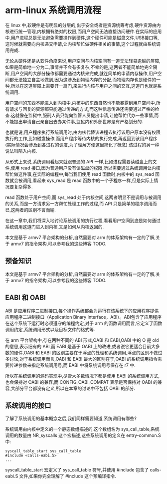 # arm-linux 系统调用流程

在 linux 中,软硬件是有明显的分层的,出于安全或者是资源统筹考虑,硬件资源由内核进行统一管理,内核拥有绝对的权限,而用户空间无法直接访问硬件.在实际的应用中,用户进程总是无法避免需要操作到硬件,这个硬件可能是磁盘文件,USB接口等,这时候就需要向内核递交申请,让内核帮忙做硬件相关的事情,这个过程就由系统调用完成.  

无论从硬件还是从软件角度来说,用户空间与内核空间有一道无法轻易逾越的屏障,如果是简单地一分为二,事情并不会有多复杂,不幸的是,这两者不能简单地完全隔断,用户空间的大部分操作都需要通过内核来完成,就连简单的申请内存操作,用户空间都无法独立自主地做到,因为这涉及到物理内存的分配,而物理内存也是硬件的一种,所以在这道屏障上需要开一扇门,来进行内核与用户之间的交互,这道门也就是系统调用.  

用户空间的东西不能进入到内核中,内核中的东西自然也不能暴露到用户空间中,所有请求与回复的资源都只能通过传递的方式,而这种信息传递还需要通过严格的检查.这就像在监狱中,服刑人员只能向监管人员提出申请,让他帮忙代办一些事情,而不能提出申请自己亲自出去办某件事,监狱内和外部世界是有严格划分的.  

也就是说,用户程序执行系统调用时,由内核代替该进程去执行该用户原本没有权限执行的工作,比如磁盘操作,而用户程序等待内核的执行完成,再返回到该用户程序(实际情况会涉及到各进程的调度,为了理解方便这里简化了概念).该过程的另一种说法叫陷入内核.  

从形式上来说,系统调用看起来就跟普通的 API 一样,比如进程需要读磁盘上的文件,使用 read 接口,因为普通用户没有读磁盘的权限,所以需要通过系统调用让内核帮忙做这件事,在实际的编程中,每当我们使用 read 函数时,内核中的 sys_read 函数就会被调用,看起来 sys_read 是 read 函数中的一个子程序一样,但是实际上情况要复杂得多.  

read 函数处于用户空间,而 sys_read 处于内核空间,这两者明显不是调用与被调用的关系,而是一方请求另一方帮忙处理工作的过程,而 API 只是简单的程序调用而已,这两者的区别不言而喻.

在这一章中,我们将深入地讨论系统调用的执行过程,看看用户空间到底是如何通过系统调用这道门进入到内核,又是如何从内核返回的.   

本文是基于 armv7 平台架构的分析,自然需要对 arm 的体系架构有一定的了解,关于 armv7 的指令架构,可以参考我的这些博客 TODO.

## 预备知识
本文是基于 armv7 平台架构的分析,自然需要对 arm 的体系架构有一定的了解,关于 armv7 的指令架构,可以参考我的这些博客 TODO.

## EABI 和 OABI
ABI 是应用程序二进制接口,每个操作系统都会为运行在该系统下的应用程序提供应用程序二进制接口（Application Binary Interface，ABI）。ABI包含了应用程序在这个系统下运行时必须遵守的编程约定,对于 arm 的函数调用而言,它定义了函数调用约定,系统调用形式以及目标文件的格式等.  

在 arm 平台架构中,存在两种不同的 ABI 形式,OABI 和 EABI,OABI 中的 O 是 old 的意思,表示旧有的 ABI,而 EABI 是基于 OABI 上的改进,或者说它更适合目前大多数的硬件,OABI 和 EABI 的区别主要在于浮点的处理和系统调用,浮点的区别不做过多讨论,对于系统调用而言,OABI 和 EABI 最大的区别在于,OABI 的系统调用指令需要传递参数来指定系统调用号,而 EABI 中将系统调用号保存在 r7 中.  

所以在系统调用的源码实现中,尽管大多数情况下都是使用 EABI 的系统调用方式,也会保持对 OABI 的兼容,而 CONFIG_OABI_COMPAT 表示是否保持对 OABI 的兼容,大部分平台都没有定义,所以在本章的讨论中不包括 OABI 的部分.  

## 系统调用的接口
了解了系统调用的基本概念之后,我们同样需要知道,系统调用有哪些?  

系统调用由内核中定义的一个静态数组描述的,这个数组名为 sys_call_table,系统调用的数量由 NR_syscalls 这个宏描述,这些系统调用的定义在 entry-common.S 中:

```
syscall_table_start sys_call_table
#include <calls-eabi.S>
...
```
syscall_table_start 宏定义了 sys_call_table 符号,并使用 #include 包含了 calls-eabi.S 文件,如果你完全理解了 #include 这个预编译指令. 











